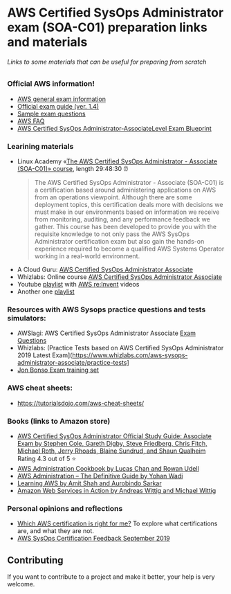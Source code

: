 # AWS Certified SysOps Administrator exam (SOA-C01) preparation links and materials

###### Links to some materials that can be useful for preparing from scratch

### Official AWS information!

* [AWS general exam information](https://aws.amazon.com/certification/certified-sysops-admin-associate/)
* [Official exam guide (ver. 1.4)](https://d1.awsstatic.com/training-and-certification/docs-sysops-associate/AWS_Certified_SysOps_Associate-Exam_Guide_EN_1.4.pdf)
* [Sample exam questions](https://d1.awsstatic.com/training-and-certification/docs-sysops-associate/AWS-Certified-SysOps-Administrator-Associate-Sample-Questions-v1.5_FINAL.pdf)
* [AWS FAQ](https://aws.amazon.com/faqs/)
* [AWS Certified SysOps Administrator-AssociateLevel Exam Blueprint](https://awstrainingandcertification.s3.amazonaws.com/production/AWS_certified_sysops_associate_blueprint.pdf)

### Learining materials
* Linux Academy «[The AWS Certified SysOps Administrator - Associate (SOA-C01)» course](https://linuxacademy.com/course/aws-certified-sys-ops-administrator-associate-soa-c-01), length 29:48:30 :alarm_clock:
   > The AWS Certified SysOps Administrator - Associate (SOA-C01) is a certification based around administering applications on AWS from an operations viewpoint. Although there are some deployment topics, this certification deals more with decisions we must make in our environments based on information we receive from monitoring, auditing, and any performance feedback we gather.
   This course has been developed to provide you with the requisite knowledge to not only pass the AWS SysOps Administrator certification exam but also gain the hands-on experience required to become a qualified AWS Systems Operator working in a real-world environment.
* A Cloud Guru: [AWS Certified SysOps Administrator Associate](https://acloud.guru/learn/aws-certified-sysops-administrator-associate)
* Whizlabs: Online course [AWS Certified SysOps Administrator Associate](https://www.whizlabs.com/aws-sysops-administrator-associate/online-course/)
* Youtube [playlist](https://www.youtube.com/playlist?list=PLfdXiRn7u6nGYo-XzF4NnKaeFOuBJWHCP) with [AWS re:Invent](https://aws.amazon.com/new/reinvent/) videos
* Another one [playlist](https://www.youtube.com/playlist?list=PLLn7PRsPqrpueDJA5ETpqGjBzDZPJ3CNt)

### Resources with AWS Sysops practice questions and tests simulators:
* AWSlagi: AWS Certified SysOps Administrator Associate [Exam Questions](https://www.awslagi.com/aws-sysops-associate-guarantee-part-overview)
* Whizlabs: (Practice Tests based on AWS Certified SysOps Administrator 2019 Latest Exam](https://www.whizlabs.com/aws-sysops-administrator-associate/practice-tests]
* [Jon Bonso Exam training set](https://www.udemy.com/aws-certified-sysops-administrator-associate-practice-exams-soa-c01/)

### AWS cheat sheets:
* https://tutorialsdojo.com/aws-cheat-sheets/


### Books (links to Amazon store)
* [AWS Certified SysOps Administrator Official Study Guide: Associate Exam by Stephen Cole, Gareth Digby, Steve Friedberg, Chris Fitch, Michael Roth, Jerry Rhoads, Blaine Sundrud, and Shaun Qualheim](https://www.amazon.com/Certified-SysOps-Administrator-Official-Study/dp/1119377420/) Rating 4.3 out of 5 :star:
* [AWS Administration Cookbook by Lucas Chan and Rowan Udell](https://www.amazon.com/AWS-SysOps-Cookbook-Practical-environments-ebook/dp/B07YLHJ3Y4)
* [AWS Administration – The Definitive Guide by Yohan Wadi](https://www.amazon.com/AWS-Administration-Definitive-infrastructure-Services-ebook/dp/B076JGXY1C)
* [Learning AWS by Amit Shah and Aurobindo Sarkar](https://www.amazon.com/Learning-AWS-responsive-applications-components-ebook/dp/B0771MYVDH)
* [Amazon Web Services in Action by Andreas Wittig and Michael Wittig](https://www.amazon.com/Amazon-Services-Action-Andreas-Wittig/dp/1617295116)



### Personal opinions and reflections
* [Which AWS certification is right for me?](https://info.acloud.guru/resources/which-aws-certification-should-i-take) To explore what certifications are, and what they are not.
* [AWS SysOps Certification Feedback September 2019](https://medium.com/@boringvoice/aws-sysops-certification-feedback-august-2019-1282dad23c02)

## Contributing
If you want to contribute to a project and make it better, your help is very welcome.
